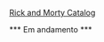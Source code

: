 <a href="https://gbcayres.github.io/Rick-and-Morty-Catalog/">Rick and Morty Catalog</a>

*** Em andamento ***
